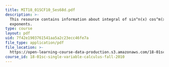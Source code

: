 ```yaml
---
title: MIT18_01SCF10_Ses68d.pdf
description: >-
  This resource contains information about integral of sin^n(x) cos^m(x), odd
  exponents.
type: course
layout: pdf
uid: 7f42e1903761541aa5a2c23ecc46fe7a
file_type: application/pdf
file_location: >-
  https://open-learning-course-data-production.s3.amazonaws.com/18-01sc-single-variable-calculus-fall-2010/7f42e1903761541aa5a2c23ecc46fe7a_MIT18_01SCF10_Ses68d.pdf
course_id: 18-01sc-single-variable-calculus-fall-2010
---
```

